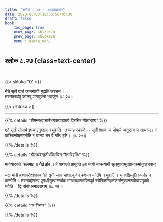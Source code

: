 ```yaml
---
title: "श्लोक ८.२७ - अक्षरब्रह्मयोग"
date: 2023-06-03T18:56:56+05:30
draft: false
book:
    toc_page: true
    next_page: Shloka28
    prev_page: Shloka26
    menu : geeta_menu
---
```




## श्लोक ८.२७ {class=text-center}

<br/>

{{< shloka  "0"  >}}

नैते सृती पार्थ जानन्योगी मुह्यति कश्चन ।    
तस्मात्सर्वेषु कालेषु योगयुक्तो भवार्जुन ॥८.२७॥

{{< /shloka >}}

---


{{% details "श्रीमन्मध्वाचार्यभगवत्पादाचर्य विरचित  गीताभाष्य" %}}

एते सृती सोपाये ज्ञात्वाऽनुष्ठाय न मुह्यति। तच्चाह 
स्कान्दे -- सृती ज्ञात्वा च सोपाये अनुष्ठाय च 
साधनम्। न कश्चिन्मोहमाप्नोति न चान्या तत्र वै गतिः 
इति। ॥८.२७॥



{{% /details %}}



{{% details "श्रीराघवेन्द्रतीर्थविरचित गीताविवृतिः" %}}

मार्गयोरुक्तेः फलमाह ॥ **नैते इति** । 
हे पार्थ एते प्रागुक्ते `सृती` मार्गौ
जानन्योगी सृत्सुपायभूतज्ञानकर्मानुष्ठानवान्‌ ।  
यद्वा योगी ब्रह्मापरोक्षज्ञानवानेते सृती 
जानन्साक्षात्कुर्वन्‌ कश्चन कोऽपि न मुह्यति ।
भगवद्विस्मृतिरूपमोहं न प्राप्नोति । 
तस्माद्योगस्य पुमर्थहेतुत्वात्सर्वदा
भगवज्ज्ञानभक्तिपूर्वं 
स्वोचितनिवृत्तकर्मानुष्ठानरूपोपायमुक्तो भवेति । 
द्विः संबोधनमादरार्थम्‌ ॥८.२७॥

{{% /details %}}



{{% details "पद विचार" %}}


{{% /details %}}
